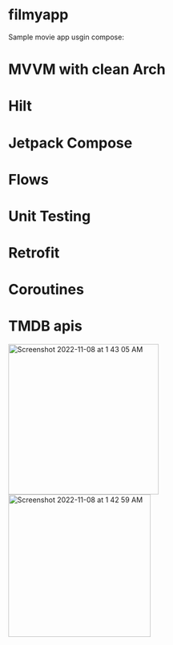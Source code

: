 # filmyapp

Sample movie app usgin compose:  
# MVVM with clean Arch
# Hilt
# Jetpack Compose
# Flows
# Unit Testing
# Retrofit
# Coroutines
# TMDB apis


<img width="300" alt="Screenshot 2022-11-08 at 1 43 05 AM" src="https://user-images.githubusercontent.com/7018540/200405671-bebaa24d-7578-408a-abf0-3072ecaf773a.png">
<img width="284" alt="Screenshot 2022-11-08 at 1 42 59 AM" src="https://user-images.githubusercontent.com/7018540/200405679-4ace470b-07b4-4975-9345-a093e0e384e0.png">
